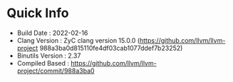 # Quick Info
* Build Date : 2022-02-16
* Clang Version : ZyC clang version 15.0.0 (https://github.com/llvm/llvm-project 988a3ba0d815110fe4df03cab1077ddef7b23252)
* Binutils Version : 2.37
* Compiled Based : https://github.com/llvm/llvm-project/commit/988a3ba0

